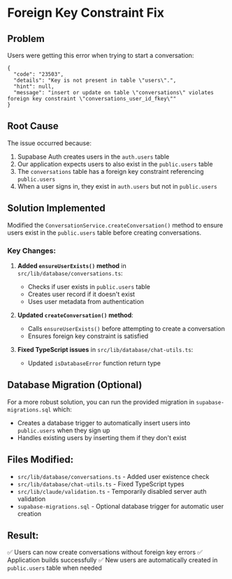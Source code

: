 # Foreign Key Constraint Fix

## Problem
Users were getting this error when trying to start a conversation:
```
{
  "code": "23503",
  "details": "Key is not present in table \"users\".",
  "hint": null,
  "message": "insert or update on table \"conversations\" violates foreign key constraint \"conversations_user_id_fkey\""
}
```

## Root Cause
The issue occurred because:
1. Supabase Auth creates users in the `auth.users` table
2. Our application expects users to also exist in the `public.users` table  
3. The `conversations` table has a foreign key constraint referencing `public.users`
4. When a user signs in, they exist in `auth.users` but not in `public.users`

## Solution Implemented
Modified the `ConversationService.createConversation()` method to ensure users exist in the `public.users` table before creating conversations.

### Key Changes:
1. **Added `ensureUserExists()` method** in `src/lib/database/conversations.ts`:
   - Checks if user exists in `public.users` table
   - Creates user record if it doesn't exist
   - Uses user metadata from authentication

2. **Updated `createConversation()` method**:
   - Calls `ensureUserExists()` before attempting to create a conversation
   - Ensures foreign key constraint is satisfied

3. **Fixed TypeScript issues** in `src/lib/database/chat-utils.ts`:
   - Updated `isDatabaseError` function return type

## Database Migration (Optional)
For a more robust solution, you can run the provided migration in `supabase-migrations.sql` which:
- Creates a database trigger to automatically insert users into `public.users` when they sign up
- Handles existing users by inserting them if they don't exist

## Files Modified:
- `src/lib/database/conversations.ts` - Added user existence check
- `src/lib/database/chat-utils.ts` - Fixed TypeScript types
- `src/lib/claude/validation.ts` - Temporarily disabled server auth validation
- `supabase-migrations.sql` - Optional database trigger for automatic user creation

## Result:
✅ Users can now create conversations without foreign key errors
✅ Application builds successfully
✅ New users are automatically created in `public.users` table when needed